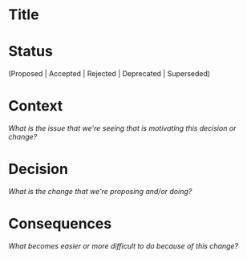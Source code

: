 # Title

# Status

(Proposed | Accepted | Rejected | Deprecated | Superseded)

# Context

_What is the issue that we're seeing that is motivating this decision or change?_

# Decision

_What is the change that we're proposing and/or doing?_

# Consequences

_What becomes easier or more difficult to do because of this change?_